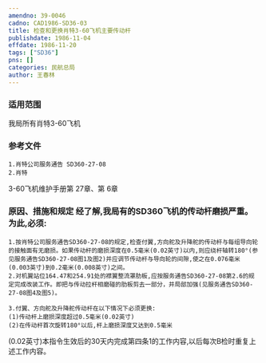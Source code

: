```yaml
---
amendno: 39-0046  
cadno: CAD1986-SD36-03  
title: 检查和更换肖特3-60飞机主要传动杆  
publishdate: 1986-11-04  
effdate: 1986-11-20  
tags: ["SD36"]  
pns: []  
categories: 民航总局  
author: 王春林  
---
```

  
### 适用范围  
我局所有肖特3-60飞机  
  
<!--more-->  
### 参考文件  
    1.肖特公司服务通告 SD360-27-08  
    2.肖特  
3-60飞机维护手册第 27章、第 6章  
  
### 原因、措施和规定     经了解,我局有的SD360飞机的传动杆磨损严重。为此,必须:  
    1.按肖特公司服务通告SD360-27-08的规定,检查付翼,方向舵及升降舵的传动杆与每组导向轮的接触面有无磨损。如果传动杆的磨损深度在0.5毫米(0.02英寸)以内,则应绕杆轴转180°(参见服务通告SD360-27-08图1及图2)并应调节传动杆与导向轮的间隙,使之在0.076毫米(0.003英寸)到0.2毫米(0.008英寸)之间。  
    2.对机翼站位164.47和254.91处的襟翼整流罩肋板,应按服务通告SD360-27-08第2.6的规定完成改装工作。即把与传动拉杆相磨碰的肋板剪去一部分，并局部加强(见服务通告SD360-27-08图4及图5)。  
  
    3.付翼、方向舵及升降舵传动杆在以下情况下必须更换:  
    (1)传动杆上磨损深度超过0.5毫米(0.02英寸)  
    (2)在传动杆首次旋转180°以后,杆上磨损深度又达到0.5毫米  
  
  
(0.02英寸)本指令生效后的30天内完成第四条1的工作内容,以后每次B检时重复上述工作内容。  
